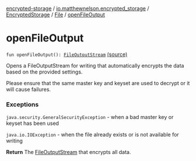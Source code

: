 [encrypted-storage](../../../index.md) / [io.matthewnelson.encrypted_storage](../../index.md) / [EncryptedStorage](../index.md) / [File](index.md) / [openFileOutput](./open-file-output.md)

# openFileOutput

`fun openFileOutput(): `[`FileOutputStream`](https://docs.oracle.com/javase/6/docs/api/java/io/FileOutputStream.html) [(source)](https://github.com/05nelsonm/encrypted-storage/blob/master/encrypted-storage/src/main/java/io/matthewnelson/encrypted_storage/EncryptedStorage.kt#L434)

Opens a FileOutputStream for writing that automatically encrypts the data based on the
provided settings.

Please ensure that the same master key and keyset are  used to decrypt or it
will cause failures.

### Exceptions

`java.security.GeneralSecurityException` - when a bad master key or keyset has been used

`java.io.IOException` - when the file already exists or is not available for writing

**Return**
The [FileOutputStream](https://docs.oracle.com/javase/6/docs/api/java/io/FileOutputStream.html) that encrypts all data.

